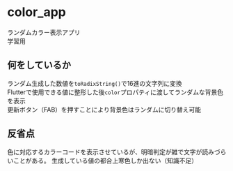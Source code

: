 # color_app

ランダムカラー表示アプリ  
学習用

## 何をしているか

ランダム生成した数値を`toRadixString()`で16進の文字列に変換  
Flutterで使用できる値に整形した後`color`プロパティに渡してランダムな背景色を表示  
更新ボタン（FAB）を押すことにより背景色はランダムに切り替え可能

## 反省点

色に対応するカラーコードを表示させているが、明暗判定が雑で文字が読みづらいことがある。
生成している値の都合上寒色しか出ない（知識不足）
